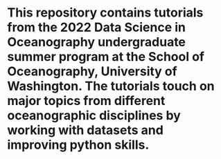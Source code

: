 # This repository contains tutorials from the 2022 Data Science in Oceanography undergraduate summer program at the School of Oceanography, University of Washington. The tutorials touch on major topics from different oceanographic disciplines by working with datasets and improving python skills.
